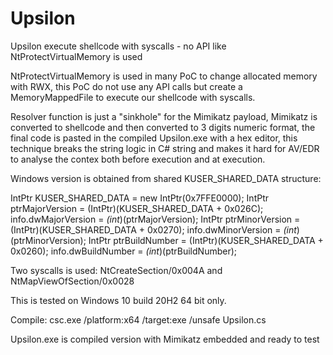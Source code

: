 # Upsilon
Upsilon execute shellcode with syscalls - no API like NtProtectVirtualMemory is used

NtProtectVirtualMemory is used in many PoC to change allocated memory with RWX, this PoC do not use any API calls but create a MemoryMappedFile
to execute our shellcode with syscalls.

Resolver function is just a "sinkhole" for the Mimikatz payload, Mimikatz is converted to shellcode and then converted to 3 digits numeric format, 
the final code is pasted in the compiled Upsilon.exe with a hex editor, this technique breaks the string logic in C# string and makes it hard for
AV/EDR to analyse the contex both before execution and at execution.

Windows version is obtained from shared KUSER_SHARED_DATA structure:

IntPtr KUSER_SHARED_DATA = new IntPtr(0x7FFE0000);
IntPtr ptrMajorVersion = (IntPtr)(KUSER_SHARED_DATA + 0x026C);
info.dwMajorVersion = *(int*)(ptrMajorVersion);
IntPtr ptrMinorVersion = (IntPtr)(KUSER_SHARED_DATA + 0x0270);
info.dwMinorVersion = *(int*)(ptrMinorVersion);
IntPtr ptrBuildNumber = (IntPtr)(KUSER_SHARED_DATA + 0x0260);
info.dwBuildNumber = *(int*)(ptrBuildNumber);

Two syscalls is used: NtCreateSection/0x004A and NtMapViewOfSection/0x0028

This is tested on Windows 10 build 20H2 64 bit only.

Compile: csc.exe /platform:x64 /target:exe /unsafe Upsilon.cs

Upsilon.exe is compiled version with Mimikatz embedded and ready to test
